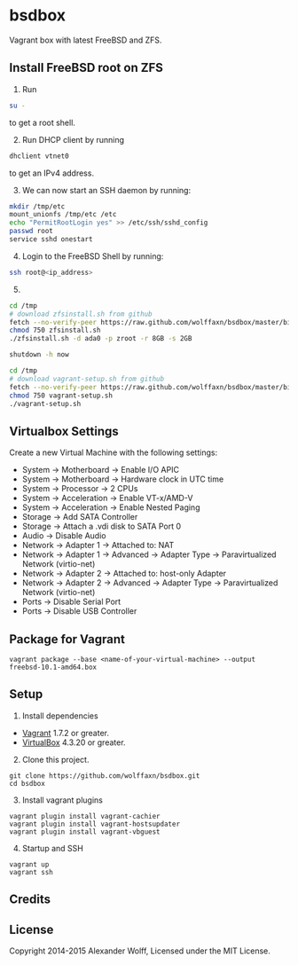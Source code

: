 # bsdbox

Vagrant box with latest FreeBSD and ZFS.

## Install FreeBSD root on ZFS

1) Run

```sh
su -
```
to get a root shell.

2) Run DHCP client by running

```sh
dhclient vtnet0
```
to get an IPv4 address.

3) We can now start an SSH daemon by running:

```sh
mkdir /tmp/etc
mount_unionfs /tmp/etc /etc
echo "PermitRootLogin yes" >> /etc/ssh/sshd_config
passwd root
service sshd onestart
```

4) Login to the FreeBSD Shell by running:

```sh
ssh root@<ip_address>
```

5)

```sh
cd /tmp
# download zfsinstall.sh from github
fetch --no-verify-peer https://raw.github.com/wolffaxn/bsdbox/master/bin/zfsinstall.sh
chmod 750 zfsinstall.sh
./zfsinstall.sh -d ada0 -p zroot -r 8GB -s 2GB
```

```sh
shutdown -h now
```

```sh
cd /tmp
# download vagrant-setup.sh from github
fetch --no-verify-peer https://raw.github.com/wolffaxn/bsdbox/master/bin/vagrant-setup.sh
chmod 750 vagrant-setup.sh
./vagrant-setup.sh
```

## Virtualbox Settings

Create a new Virtual Machine with the following settings:

- System -> Motherboard -> Enable I/O APIC
- System -> Motherboard -> Hardware clock in UTC time
- System -> Processor -> 2 CPUs
- System -> Acceleration -> Enable VT-x/AMD-V
- System -> Acceleration -> Enable Nested Paging
- Storage -> Add SATA Controller
- Storage -> Attach a .vdi disk to SATA Port 0
- Audio -> Disable Audio
- Network -> Adapter 1 -> Attached to: NAT
- Network -> Adapter 1 -> Advanced -> Adapter Type -> Paravirtualized Network (virtio-net)
- Network -> Adapter 2 -> Attached to: host-only Adapter
- Network -> Adapter 2 -> Advanced -> Adapter Type -> Paravirtualized Network (virtio-net)
- Ports -> Disable Serial Port
- Ports -> Disable USB Controller

## Package for Vagrant

```
vagrant package --base <name-of-your-virtual-machine> --output freebsd-10.1-amd64.box
```

## Setup

1) Install dependencies

* [Vagrant](https://www.vagrantup.com) 1.7.2 or greater.
* [VirtualBox](https://www.virtualbox.org) 4.3.20 or greater.

2) Clone this project.

```
git clone https://github.com/wolffaxn/bsdbox.git
cd bsdbox
```

3) Install vagrant plugins

```
vagrant plugin install vagrant-cachier
vagrant plugin install vagrant-hostsupdater
vagrant plugin install vagrant-vbguest
```

4) Startup and SSH

```
vagrant up
vagrant ssh
```

## Credits

## License

Copyright 2014-2015 Alexander Wolff, Licensed under the MIT License.
